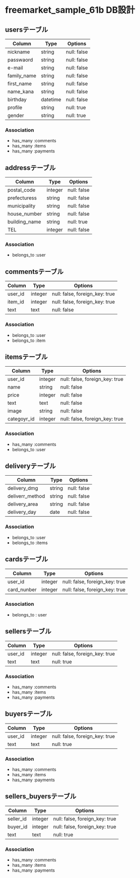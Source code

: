 # freemarket_sample_61b DB設計
## usersテーブル
|Column|Type|Options|
|------|----|-------|
|nickname|string|null: false|
|passwaord|string|null: false|
|e-mail|string|null: false|
|family_name|string|null: false|
|first_name|string|null: false|
|name_kana|string|null: false|
|birthday|datetime|null: false|
|profile|string|null: true|
|gender|string|null: true|
### Association
- has_many :comments
- has_many :items
- has_many :payments

## addressテーブル
|Column|Type|Options|
|------|----|-------|
|postal_code|integer|null: false|
|prefecturess|string|null: false|
|municipality|string|null: false|
|house_number|string|null: false|
|building_name|string|null: true|
|TEL|integer|null: false|
### Association
- belongs_to :user

## commentsテーブル
|Column|Type|Options|
|------|----|-------|
|user_id|integer|null: false, foreign_key: true|
|item_id|integer|null: false, foreign_key: true|
|text|text|null: false|
### Association
- belongs_to :user
- belongs_to :item

## itemsテーブル
|Column|Type|Options|
|------|----|-------|
|user_id|integer|null: false, foreign_key: true|
|name|string|null: false|
|price|integer|null: false|
|text|text|null: false|
|image|string|null: false|
|categoyr_id|integer|null: false, foreign_key: true|
### Association
- has_many :comments
- belongs_to :user

## deliveryテーブル
|Column|Type|Options|
|------|----|-------|
|delivery_dmg|string|null: false|
|deliverr_method|string|null: false|
|delivery_area|string|null: false|
|delivery_day|date|null: false|
### Association
- belongs_to :user
- belongs_to :items

## cardsテーブル
|Column|Type|Options|
|------|----|-------|
|user_id|integer|null: false, foreign_key: true|
|card_nunber|integer|null: false, foreign_key: true|
### Association
- belongs_to : user

## sellersテーブル
|Column|Type|Options|
|------|----|-------|
|user_id|integer|null: false, foreign_key: true|
|text|text|null: true|
### Association
- has_many :comments
- has_many :items
- has_many :payments

## buyersテーブル
|Column|Type|Options|
|------|----|-------|
|user_id|integer|null: false, foreign_key: true|
|text|text|null: true|
### Association
- has_many :comments
- has_many :items
- has_many :payments

## sellers_buyersテーブル
|Column|Type|Options|
|------|----|-------|
|seller_id|integer|null: false, foreign_key: true|
|buyer_id|integer|null: false, foreign_key: true|
|text|text|null: true|
### Association
- has_many :comments
- has_many :items
- has_many :payments